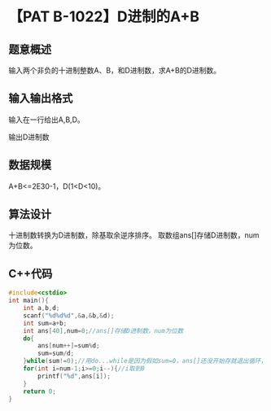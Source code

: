 # 【PAT B-1022】D进制的A+B

## 题意概述

输入两个非负的十进制整数A、B，和D进制数，求A+B的D进制数。

## 输入输出格式

输入在一行给出A,B,D。

输出D进制数

## 数据规模

A+B<=2E30-1，D(1<D<10)。

## 算法设计

十进制数转换为D进制数，除基取余逆序排序。
取数组ans[]存储D进制数，num为位数。

## C++代码

```cpp
#include<cstdio>
int main(){
    int a,b,d;
    scanf("%d%d%d",&a,&b,&d);
    int sum=a+b;
    int ans[40],num=0;//ans[]存储D进制数，num为位数
    do{
        ans[num++]=sum%d;
        sum=sum/d;
    }while(sum!=0);//用do...while是因为假如sum=0，ans[]还没开始存就退出循环，实际上存0。
    for(int i=num-1;i>=0;i--){//i取到0
        printf("%d",ans[i]);
    }
    return 0;
}
```
